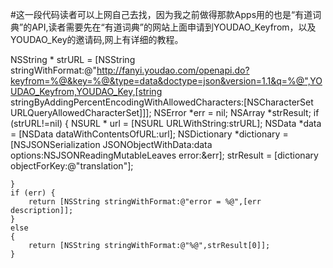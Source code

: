 #这一段代码读者可以上网自己去找，因为我之前做得那款Apps用的也是“有道词典”的API,读者需要先在“有道词典”的网站上面申请到YOUDAO_Keyfrom，以及YOUDAO_Key的邀请码,网上有详细的教程。



 NSString * strURL = [NSString stringWithFormat:@"http://fanyi.youdao.com/openapi.do?keyfrom=%@&key=%@&type=data&doctype=json&version=1.1&q=%@",YOUDAO_Keyfrom,YOUDAO_Key,[string stringByAddingPercentEncodingWithAllowedCharacters:[NSCharacterSet URLQueryAllowedCharacterSet]]];
    NSError *err = nil;
    NSArray *strResult;
    if (strURL!=nil) {
        NSURL * url = [NSURL URLWithString:strURL];
        NSData *data = [NSData dataWithContentsOfURL:url];
        NSDictionary *dictionary = [NSJSONSerialization JSONObjectWithData:data options:NSJSONReadingMutableLeaves error:&err];
        strResult = [dictionary objectForKey:@"translation"];
        
    }
    if (err) {
        return [NSString stringWithFormat:@"error = %@",[err description]];
    }
    else
    {
        return [NSString stringWithFormat:@"%@",strResult[0]];
    }

